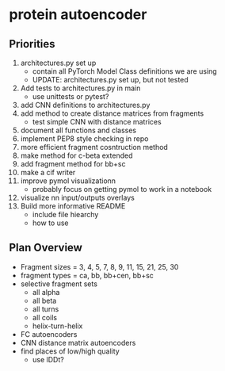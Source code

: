 # protein autoencoder

## Priorities ##

1.  architectures.py set up
	 - contain all PyTorch Model Class definitions we are using
	 - UPDATE: architectures.py set up, but not tested
2.  Add tests to architectures.py in main
	 - use unittests or pytest?
3.  add CNN definitions to architectures.py
4.  add method to create distance matrices from fragments
	 - test simple CNN with distance matrices
5.  document all functions and classes
6.  implement PEP8 style checking in repo
7.  more efficient fragment cosntruction method
8.  make method for c-beta extended
9.  add fragment method for bb+sc
10. make a cif writer
11. improve pymol visualizationn
	 - probably focus on getting pymol to work in a notebook
12. visualize nn input/outputs overlays
13. Build more informative README
	 - include file hiearchy
	 - how to use

## Plan Overview ##

+ Fragment sizes = 3, 4, 5, 7, 8, 9, 11, 15, 21, 25, 30
+ fragment types = ca, bb, bb+cen, bb+sc
+ selective fragment sets
	+ all alpha
	+ all beta
	+ all turns
	+ all coils
	+ helix-turn-helix
+ FC autoencoders 
+ CNN distance matrix autoencoders
+ find places of low/high quality
	+ use lDDt?

